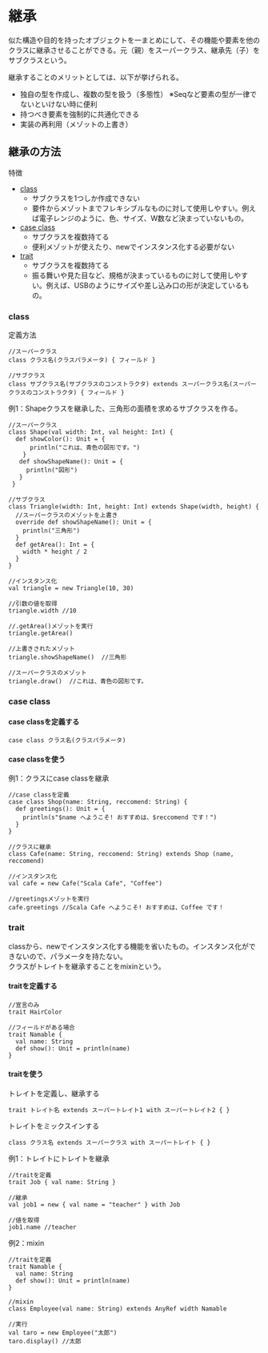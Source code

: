 # 継承
似た構造や目的を持ったオブジェクトを一まとめにして、その機能や要素を他のクラスに継承させることができる。元（親）をスーパークラス、継承先（子）をサブクラスという。　　

継承することのメリットとしては、以下が挙げられる。　　
- 独自の型を作成し、複数の型を扱う（多態性） ※Seqなど要素の型が一律でないといけない時に便利
- 持つべき要素を強制的に共通化できる
- 実装の再利用（メゾットの上書き）

## 継承の方法
特徴
- [class](https://github.com/nzzzz27/scala-practice/blob/master/src/main/scala/notes/extension.md#class)
  - サブクラスを1つしか作成できない
  - 要件からメゾットまでフレキシブルなものに対して使用しやすい。例えば電子レンジのように、色、サイズ、W数など決まっていないもの。
- [case class](https://github.com/nzzzz27/scala-practice/blob/master/src/main/scala/notes/extension.md#case-class)
  - サブクラスを複数持てる
  - 便利メゾットが使えたり、newでインスタンス化する必要がない
- [trait](https://github.com/nzzzz27/scala-practice/blob/master/src/main/scala/notes/extension.md#trait)
  - サブクラスを複数持てる
  - 振る舞いや見た目など、規格が決まっているものに対して使用しやすい。例えば、USBのようにサイズや差し込み口の形が決定しているもの。


### class
定義方法
```
//スーパークラス
class クラス名(クラスパラメータ) { フィールド }

//サブクラス
class サブクラス名(サブクラスのコンストラクタ) extends スーパークラス名(スーパークラスのコンストラクタ) { フィールド }
```
例1：Shapeクラスを継承した、三角形の面積を求めるサブクラスを作る。
```
//スーパークラス
class Shape(val width: Int, val height: Int) {
  def showColor(): Unit = {
      println("これは、青色の図形です。")
    }
   def showShapeName(): Unit = {
     println("図形")
   } 
 }

//サブクラス
class Triangle(width: Int, height: Int) extends Shape(width, height) {
  //スーパークラスのメゾットを上書き
  override def showShapeName(): Unit = {
    println("三角形")
  }
  def getArea(): Int = {
    width * height / 2
  }
}

//インスタンス化
val triangle = new Triangle(10, 30)

//引数の値を取得
triangle.width //10

//.getArea()メゾットを実行
triangle.getArea()

//上書きされたメゾット
triangle.showShapeName()  //三角形

//スーパークラスのメゾット
triangle.draw()  //これは、青色の図形です。
```

### case class
#### case classを定義する
```
case class クラス名(クラスパラメータ)
```

#### case classを使う
例1：クラスにcase classを継承
```
//case classを定義
case class Shop(name: String, reccomend: String) {
  def greetings(): Unit = {
    println(s"$name へようこそ! おすすめは、$reccomend です！")
  }
}

//クラスに継承
class Cafe(name: String, reccomend: String) extends Shop (name, reccomend)

//インスタンス化
val cafe = new Cafe("Scala Cafe", "Coffee")

//greetingsメゾットを実行
cafe.greetings //Scala Cafe へようこそ! おすすめは、Coffee です！
```


### trait 
classから、newでインスタンス化する機能を省いたもの。インスタンス化ができないので、パラメータを持たない。  
クラスがトレイトを継承することをmixinという。

#### traitを定義する
```
//宣言のみ
trait HairColor

//フィールドがある場合
trait Namable {
  val name: String
  def show(): Unit = println(name)
}
```

#### traitを使う
トレイトを定義し、継承する
```
trait トレイト名 extends スーパートレイト1 with スーパートレイト2 { }
```

トレイトをミックスインする
```
class クラス名 extends スーパークラス with スーパートレイト { } 
```

例1：トレイトにトレイトを継承
```
//traitを定義
trait Job { val name: String }

//継承
val job1 = new { val name = "teacher" } with Job

//値を取得
job1.name //teacher
```

例2：mixin
```
//traitを定義
trait Namable {
  val name: String 
  def show(): Unit = println(name)
}

//mixin
class Employee(val name: String) extends AnyRef width Namable 

//実行
val taro = new Employee("太郎")
taro.display() //太郎
```










